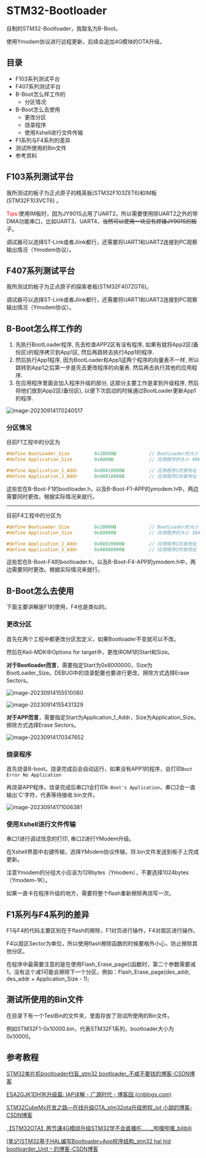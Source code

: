 # STM32-Bootloader

自制的STM32-Bootloader，我取名为B-Boot。

使用Ymodem协议进行远程更新，后续会追加4G模块的OTA升级。

## 目录

- F103系列测试平台
- F407系列测试平台
- B-Boot怎么样工作的
    - 分区情况
- B-Boot怎么去使用
    - 更改分区
    - 烧录程序
    - 使用Xshell进行文件传输
- F1系列与F4系列的差异
- 测试所使用的Bin文件
- 参考资料

## F103系列测试平台

我所测试的板子为正点原子的精英板(STM32F103ZET6)和IM板(STM32F103VCT6) 。

<font color=red>Tips:</font>使用IM板时，因为JY901S占用了UART2，所以需要使用除UART2之外的带DMA功能串口，比如UART3、UART4，~~当然可以使用一块没有焊接JY901S的板子~~。

调试器可以选择ST-Link或者Jlink都行，还需要将UART1和UART2连接到PC观察输出情况（Ymodem协议）。

## F407系列测试平台

我所测试的板子为正点原子的探索者板(STM32F407ZGT6)。

调试器可以选择ST-Link或者Jlink都行，还需要将UART1和UART2连接到PC观察输出情况（Ymodem协议）。

## B-Boot怎么样工作的

1. 先执行BootLoader程序, 先去检查APP2区有没有程序, 如果有就将App2区(备份区)的程序拷贝到App1区, 然后再跳转去执行App1的程序.
2. 然后执行App1程序, 因为BootLoader和App1这两个程序的向量表不一样, 所以跳转到App1之后第一步是先去更改程序的向量表. 然后再去执行其他的应用程序.
3. 在应用程序里面会加入程序升级的部分, 这部分主要工作是拿到升级程序, 然后将他们放到App2区(备份区), 以便下次启动的时候通过BootLoader更新App1的程序.

![image-20230914170240517](./README.assets/image-20230914170240517.png)

### 分区情况

目前F1工程中的分区为

```c
#define BootLoader_Size 		0x10000U			// BootLoader的大小 40K
#define Application_Size		0xA000U		        // 应用程序的大小 40K

#define Application_1_Addr		0x08010000U			// 应用程序1的首地址
#define Application_2_Addr		0x0801A000U			// 应用程序2的首地址
```

这些宏在B-Boot-F1的bootloader.h，以及B-Boot-F1-APP的ymodem.h中，两边需要同时更改。根据实际情况来就行。

---

目前F4工程中的分区为

```c
#define BootLoader_Size 		0x20000U			// BootLoader的大小 128K
#define Application_Size		0x60000U			// 应用程序的大小 384K

#define Application_1_Addr		0x08020000U			// 应用程序1的首地址
#define Application_2_Addr		0x08080000U			// 应用程序2的首地址
```

这些宏在B-Boot-F4的bootloader.h，以及B-Boot-F4-APP的ymodem.h中，两边需要同时更改。根据实际情况来就行。

## B-Boot怎么去使用

下面主要讲解是F1的使用，F4也是类似的。

### 更改分区

首先在两个工程中都更改分区宏定义，如果Bootloader不变就可以不改。

然后在Keil-MDK中Options for target中，更改IROM1的Start和Size。

**对于Bootloader而言**，需要指定Start为0x8000000，Size为BootLoader_Size。DEBUG中的烧录配置也要进行更改，擦除方式选择Erase Sectors。

![image-20230914155510060](./README.assets/image-20230914155510060.png)

![image-20230914155431329](./README.assets/image-20230914155431329.png)

**对于APP而言**，需要指定Start为Application_1_Addr，Size为Application_Size。擦除方式选择Erase Sectors。

![image-20230914170347652](./README.assets/image-20230914170347652.png)

### 烧录程序

首先烧录B-boot。烧录完成后会自动运行，如果没有APP1的程序，会打印`Boot Error No Application`

再烧录APP程序。烧录完成后串口1会打印`B-Boot's Application`，串口2会一直输出'C'字符，代表等待接收.bin文件。

![image-20230914171006381](./README.assets/image-20230914171006381.png)

### 使用Xshell进行文件传输

串口1进行调试信息的打印, 串口2进行YModem升级。

在Xshell界面中右键传输，选择YModem协议传输，将.bin文件发送到板子上完成更新。

注意Ymodem的分组大小应该为128bytes（Ymodem），不要选择1024bytes（Ymodem-1K）。

如果一直卡在程序升级的地方，需要将整个flash重新擦除再烧写一次。

## F1系列与F4系列的差异

F1与F4的代码主要区别在于flash的擦除，F1对页进行操作，F4对扇区进行操作。

F4以扇区Sector为单位，所以使用flash擦除函数的时候要格外小心，防止擦除其他分区。

在程序中最需要注意的是在使用Flash_Erase_page()函数时，第二个参数需要减1，没有这个减1可能会擦除下一个分区。例如：Flash_Erase_page(des_addr, des_addr + Application_Size - 1);

## 测试所使用的Bin文件

在目录下有一个TestBin的文件夹，里面存放了测试所使用的Bin文件。

例如STM32F1-0x10000.bin，代表STM32F1系列，bootloader大小为0x10000。

## 参考教程

[STM32单片机bootloader扫盲_stm32 bootloader_不咸不要钱的博客-CSDN博客](https://blog.csdn.net/weixin_42378319/article/details/120896348)

[ESA2GJK1DH1K升级篇: IAP详解 - 广源时代 - 博客园 (cnblogs.com)](https://www.cnblogs.com/yangfengwu/p/11639176.html)

[STM32CubeMx开发之路—在线升级OTA_stm32ota升级例程_iot 小胡的博客-CSDN博客](https://blog.csdn.net/weixin_41294615/article/details/104669766?spm=1001.2014.3001.5502)

[【STM32OTA】两节课4G模组升级STM32学不会直播吃......_哔哩哔哩_bilibili](https://www.bilibili.com/video/BV14K4y147x3/?spm_id_from=333.337.search-card.all.click&vd_source=6057f993f0b528310b130bbca1e824fa)

[[笔记\]STM32基于HAL编写Bootloader+App程序结构_stm32 hal hid bootloarder_Unit丶的博客-CSDN博客](https://blog.csdn.net/qq_33591039/article/details/121562204)